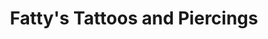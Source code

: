 ---
title: "Fatty's Tattoos and Piercings"
url: /washington/fattys-tattoos-and-piercings/
shop: tattoo
---